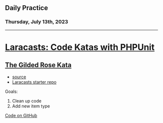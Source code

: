 ## Daily Practice
### Thursday, July 13th, 2023
---


# [Laracasts: Code Katas with PHPUnit](https://laracasts.com/series/code-katas-with-phpunit)  

## [The Gilded Rose Kata](https://laracasts.com/series/code-katas-with-phpunit/episodes/9)  
- [source](https://github.com/NotMyself/GildedRose)
- [Laracasts starter repo](https://github.com/laracasts/gilded-rose-with-phpunit)

Goals:
1. Clean up code
2. Add new item type


[Code on GitHub](https://github.com/djknox/kata/blob/main/src/GildedRose)